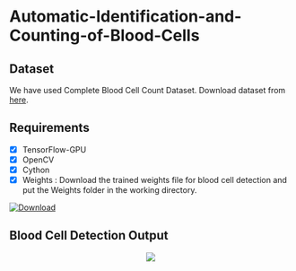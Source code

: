 # Automatic-Identification-and-Counting-of-Blood-Cells
## Dataset
We have used Complete Blood Cell Count Dataset. Download dataset from [here](https://github.com/MahmudulAlam/Complete-Blood-Cell-Count-Dataset/blob/master/README.md).

## Requirements
- [x] TensorFlow-GPU
- [x] OpenCV
- [x] Cython
- [x] Weights : Download the trained weights file for blood cell detection and put the Weights folder in the working directory.

[![Download](https://img.shields.io/badge/download-weights-brightgreen.svg?longCache=true&style=flat)](https://mega.nz/#F!2kVUnKjS!z15tM9WLfga3l1gCNSLNGw)

## Blood Cell Detection Output
<p align="center">
  <img src="https://user-images.githubusercontent.com/37298971/44617785-17eb0980-a88b-11e8-9018-c84f8be5cefa.png">
</p>
